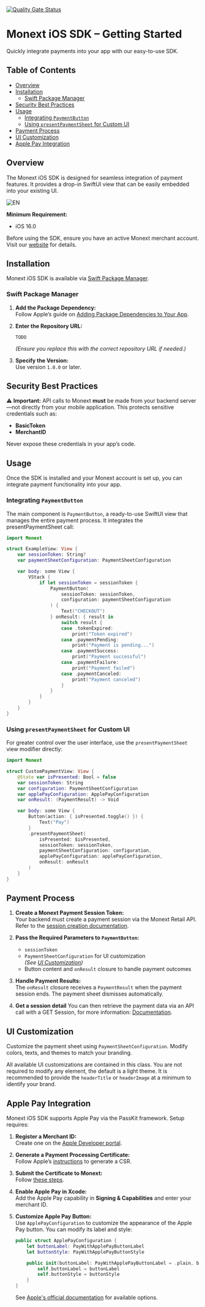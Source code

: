 [![Quality Gate Status](https://sonarcloud.io/api/project_badges/measure?project=Monext_monext-ios-sdk&metric=alert_status&token=cf99b461985afddc96c299860f946c2570b93031)](https://sonarcloud.io/summary/new_code?id=Monext_monext-ios-sdk)

# Monext iOS SDK – Getting Started

Quickly integrate payments into your app with our easy-to-use SDK.


## Table of Contents

- [Overview](#overview)
- [Installation](#installation)
    - [Swift Package Manager](#swift-package-manager)
- [Security Best Practices](#security-best-practices)
- [Usage](#usage)
    - [Integrating `PaymentButton`](#integrating-paymentbutton)
    - [Using `presentPaymentSheet` for Custom UI](#using-presentpaymentsheet-for-custom-ui)
- [Payment Process](#payment-process)
- [UI Customization](#ui-customization)
- [Apple Pay Integration](#apple-pay-integration)
## Overview

The Monext iOS SDK is designed for seamless integration of payment features. It provides a drop-in SwiftUI view that can be easily embedded into your existing UI.

![EN](https://github.com/user-attachments/assets/abb278fd-c8c4-4ec1-a29a-c4fc9cae980d)


**Minimum Requirement:**
- iOS 16.0

Before using the SDK, ensure you have an active Monext merchant account. Visit our [website](https://monext.fr) for details.
## Installation

Monext iOS SDK is available via [Swift Package Manager](https://www.swift.org/documentation/package-manager/).

### Swift Package Manager

1. **Add the Package Dependency:**  
   Follow Apple’s guide on [Adding Package Dependencies to Your App](https://developer.apple.com/documentation/xcode/adding_package_dependencies_to_your_app).

2. **Enter the Repository URL:**
   ```
   TODO
   ```  
   *(Ensure you replace this with the correct repository URL if needed.)*

3. **Specify the Version:**  
   Use version `1.0.0` or later.

## Security Best Practices

⚠️ **Important:** API calls to Monext **must** be made from your backend server—not directly from your mobile application. This protects sensitive credentials such as:

- **BasicToken**
- **MerchantID**

Never expose these credentials in your app’s code.


## Usage

Once the SDK is installed and your Monext account is set up, you can integrate payment functionality into your app.

### Integrating `PaymentButton`

The main component is `PaymentButton`, a ready-to-use SwiftUI view that manages the entire payment process. It integrates the presentPaymentSheet call:

```swift
import Monext

struct ExampleView: View {
    var sessionToken: String?
    var paymentSheetConfiguration: PaymentSheetConfiguration

    var body: some View {
        VStack {
            if let sessionToken = sessionToken {
                PaymentButton(
                    sessionToken: sessionToken,
                    configuration: paymentSheetConfiguration
                ) {
                    Text("CHECKOUT")
                } onResult: { result in
                    switch result {
                    case .tokenExpired:
                        print("Token expired")
                    case .paymentPending:
                        print("Payment is pending...")
                    case .paymentSuccess:
                        print("Payment successful")
                    case .paymentFailure:
                        print("Payment failed")
                    case .paymentCanceled:
                        print("Payment canceled")
                    }
                }
            }
        }
    }
}
```

### Using `presentPaymentSheet` for Custom UI

For greater control over the user interface, use the `presentPaymentSheet`  view modifier directly:

```swift
import Monext

struct CustomPaymentView: View {
    @State var isPresented: Bool = false
    var sessionToken: String
    var configuration: PaymentSheetConfiguration
    var applePayConfiguration: ApplePayConfiguration
    var onResult: (PaymentResult) -> Void

    var body: some View {
        Button(action: { isPresented.toggle() }) {
            Text("Pay")
        }
        .presentPaymentSheet(
            isPresented: $isPresented,
            sessionToken: sessionToken,
            paymentSheetConfiguration: configuration,
            applePayConfiguration: applePayConfiguration,
            onResult: onResult
        )
    }
}
```


## Payment Process

1. **Create a Monext Payment Session Token:**  
   Your backend must create a payment session via the Monext Retail API. Refer to the [session creation documentation](https://api-docs.retail.monext.com/reference/sessioncreate).

2. **Pass the Required Parameters to `PaymentButton`:**
    - `sessionToken`
    - `PaymentSheetConfiguration` for UI customization  
      *(See [UI Customization](#ui-customization))*
    - Button content and `onResult` closure to handle payment outcomes

3. **Handle Payment Results:**  
   The `onResult` closure receives a `PaymentResult` when the payment session ends. The payment sheet dismisses automatically.

4. **Get a session detail**
   You can then retrieve the payment data via an API call with a GET Session, for more information: [Documentation](https://api-docs.retail.monext.com/reference/sessionget).

## UI Customization

Customize the payment sheet using `PaymentSheetConfiguration`. Modify colors, texts, and themes to match your branding.

All available UI customizations are contained in this class. You are not required to modify any element, the default is a light theme.
It is recommended to provide the `headerTitle` or `headerImage` at a minimum to identify your brand.


## Apple Pay Integration

Monext iOS SDK supports Apple Pay via the PassKit framework. Setup requires:

1. **Register a Merchant ID:**  
   Create one on the [Apple Developer portal](https://developer.apple.com).

2. **Generate a Payment Processing Certificate:**  
   Follow Apple’s [instructions](https://developer.apple.com/documentation/passkit/setting-up-apple-pay) to generate a CSR.

3. **Submit the Certificate to Monext:**  
   Follow [these steps](https://docs.monext.fr/pages/viewpage.action?pageId=753079803#ApplePayCréationdesélémentssurMonextOnlineetApplePay-CommentutiliserlecertificatCommerçant(option1)).

4. **Enable Apple Pay in Xcode:**  
   Add the Apple Pay capability in **Signing & Capabilities** and enter your merchant ID.

5. **Customize Apple Pay Button:**  
   Use `ApplePayConfiguration` to customize the appearance of the Apple Pay button. You can modify its label and style:

   ```swift
   public struct ApplePayConfiguration {
       let buttonLabel: PayWithApplePayButtonLabel
       let buttonStyle: PayWithApplePayButtonStyle

       public init(buttonLabel: PayWithApplePayButtonLabel = .plain, buttonStyle: PayWithApplePayButtonStyle = .black) {
           self.buttonLabel = buttonLabel
           self.buttonStyle = buttonStyle
       }
   }
   ```
   See [Apple's official documentation](https://developer.apple.com/documentation/passkit/paywithapplepaybuttonlabel) for available options.

